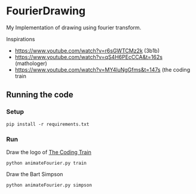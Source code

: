 # FourierDrawing

My Implementation of drawing using fourier transform.

Inspirations
- https://www.youtube.com/watch?v=r6sGWTCMz2k (3b1b)
- https://www.youtube.com/watch?v=qS4H6PEcCCA&t=162s (mathologer)
- https://www.youtube.com/watch?v=MY4luNgGfms&t=147s (the coding train

## Running the code

### Setup
```
pip install -r requirements.txt
```

### Run
Draw the logo of [The Coding Train](https://github.com/codingtrain)
```
python animateFourier.py train
```

Draw the Bart Simpson
```
python animateFourier.py simpson
```
